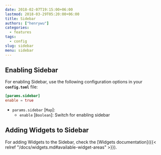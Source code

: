 ```yaml
---
date: 2018-02-07T19:15:00+06:00
lastmod: 2018-03-29T05:20:00+06:00
title: Sidebar
authors: ["henrywu"]
categories:
  - features
tags:
  - config
slug: sidebar
menu: sidebar
---
```


## Enabling Sidebar

For enabling Sidebar, use the following configuration options in your **`config.toml`** file:

```toml
[params.sidebar]
enable = true
```

- `params.sidebar` [`Map`]:
  - `enable` [`Boolean`]: Switch for enabling sidebar

## Adding Widgets to Sidebar

For adding Widgets to the Sidebar, check the [Widgets documentation]({{< relref "/docs/widgets.md#available-widget-areas" >}}).
